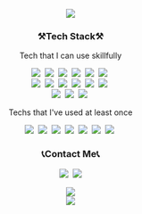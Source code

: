 <p align="center"><img src="https://capsule-render.vercel.app/api?type=wave&color=auto&height=250&section=header&text=KihyunLee&fontSize=90&animation=twinkling"/></p>

<h3 align="center">⚒Tech Stack⚒</h3>

<p align="center">Tech that I can use skillfully</p>

<p align="center">
  <img src="https://img.shields.io/badge/Python-3766AB?style=flat-square&logo=Python&logoColor=white"/></a>&nbsp 
  <img src="https://img.shields.io/badge/Javascript-ffb13b?style=flat-square&logo=javascript&logoColor=white"/></a>&nbsp 
  <img src="https://img.shields.io/badge/Typescript-3178c6?style=flat-square&logo=Typescript&logoColor=white"/></a>&nbsp 
  <img src="https://img.shields.io/badge/React-61dafb?style=flat-square&logo=React&logoColor=white"/></a>&nbsp 
  <img src="https://img.shields.io/badge/Firebase-FFCA28?style=flat-square&logo=Firebase&logoColor=white"/></a>&nbsp 
  <img src="https://img.shields.io/badge/Next.js-000000?style=flat-square&logo=Next.js&logoColor=white"/></a>&nbsp  
  <br>
  <img src="https://img.shields.io/badge/HTML-E34F26?style=flat-square&logo=HTML5&logoColor=white"/></a>&nbsp  
  <img src="https://img.shields.io/badge/CSS-1572B6?style=flat-square&logo=css3&logoColor=white"/></a>&nbsp  
  <img src="https://img.shields.io/badge/Node.js-339933?style=flat-square&logo=Node.js&logoColor=white"/></a>&nbsp  
  <img src="https://img.shields.io/badge/Tailwind%20CSS-38B2AC?style=flat-square&logo=Tailwind%20CSS&logoColor=white"/></a>&nbsp  
  <img src="https://img.shields.io/badge/Expo-000020?style=flat-square&logo=Expo&logoColor=white"/></a>&nbsp  
  <img src="https://img.shields.io/badge/GraphQL-E10098?style=flat-square&logo=GraphQL&logoColor=white"/></a>&nbsp  
  <br>
  <img src="https://img.shields.io/badge/Apollo-311C87?style=flat-square&logo=Apollo%20GraphQL&logoColor=white"/></a>&nbsp
  <img src="https://img.shields.io/badge/Prisma-2D3748?style=flat-square&logo=Prisma&logoColor=white"/></a>&nbsp
  <img src="https://img.shields.io/badge/Git-F05032?style=flat-square&logo=Git&logoColor=white"/></a>&nbsp
</p>

<p align="center">Techs that I've used at least once</p>

<p align="center">
  <img src="https://img.shields.io/badge/Django-092E20?style=flat-square&logo=Django&logoColor=white"/></a>&nbsp 
  <img src="https://img.shields.io/badge/Go-11B48A?style=flat-square&logo=Go&logoColor=white"/></a>&nbsp
  <img src="https://img.shields.io/badge/Java-007396?style=flat-square&logo=Java&logoColor=white"/></a>&nbsp 
  <img src="https://img.shields.io/badge/aws-333664?style=flat-square&logo=amazon-aws&logoColor=white"/></a>&nbsp 
  <img src="https://img.shields.io/badge/Selenium-43B02A?style=flat-square&logo=Selenium&logoColor=white"/></a>&nbsp
  <img src="https://img.shields.io/badge/Redux-764ABC?style=flat-square&logo=Redux&logoColor=white"/></a>&nbsp
  <img src="https://img.shields.io/badge/Gatsby-663399?style=flat-square&logo=Gatsby&logoColor=white"/></a>&nbsp
</p>

<h3 align="center">📞Contact Me📞</h3>

<p align="center">
  <a href="https://velog.io/@kihyun"><img src="https://img.shields.io/badge/Tech%20Blog-11B48A?style=flat-square&logo=Vimeo&logoColor=white&link=https://velog.io/@woo0_hooo"/></a>&nbsp
  <a href="mailto:daveg7lee@gmail.com"><img src="https://img.shields.io/badge/Gmail-d14836?style=flat-square&logo=Gmail&logoColor=white&link=viliketh1s98@naver.com"/></a>
</p>

<div align="center">
  <img src="https://github-readme-stats.vercel.app/api/top-langs/?username=daveg7lee&layout=compact"/>
</div>

<div align="center">
  <img src="https://github-readme-stats.vercel.app/api?username=daveg7lee&theme=dark" />
</div>
